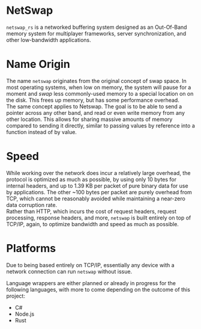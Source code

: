 # NetSwap

`netswap_rs` is a networked buffering system designed as an Out-Of-Band memory system for multiplayer frameworks, server synchronization, and other low-bandwidth applications.

# Name Origin

The name `netswap` originates from the original concept of swap space. In most operating systems, when low on memory, the system will pause for a moment and *swap* less commonly-used memory to a special location on on the disk. This frees up memory, but has some performance overhead.  
The same concept applies to Netswap. The goal is to be able to send a pointer across any other band, and read or even write memory from any other location. This allows for sharing massive amounts of memory compared to sending it directly, similar to passing values by reference into a function instead of by value.  

# Speed
While working over the network does incur a relatively large overhead, the protocol is optimized as much as possible, by using only 10 bytes for internal headers, and up to 1.39 KB per packet of pure binary data for use by applications. The other ~100 bytes per packet are purely overhead from TCP, which cannot be reasonably avoided while maintaining a near-zero data corruption rate.  
Rather than HTTP, which incurs the cost of request headers, request processing, response headers, and more, `netswap` is built entirely on top of TCP/IP, again, to optimize bandwidth and speed as much as possible.

# Platforms
Due to being based entirely on TCP/IP, essentially any device with a network connection can run `netswap` without issue.  
  
Language wrappers are either planned or already in progress for the following languages, with more to come depending on the outcome of this project:  
* C#
* Node.js
* Rust